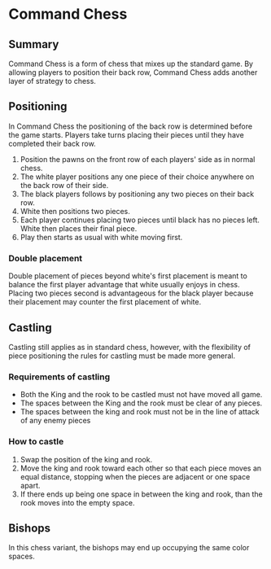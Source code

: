 # Command Chess

## Summary

Command Chess is a form of chess that mixes up the standard game. By allowing players to position their back row, Command Chess adds another layer of strategy to chess.

## Positioning

In Command Chess the positioning of the back row is determined before the game starts. Players take turns placing their pieces until they have completed their back row.

1. Position the pawns on the front row of each players' side as in normal chess. 
2. The white player positions any one piece of their choice anywhere on the back row of their side.
3. The black players follows by positioning any two pieces on their back row.
4. White then positions two pieces.
5. Each player continues placing two pieces until black has no pieces left. White then places their final piece.
6. Play then starts as usual with white moving first.

### Double placement

Double placement of pieces beyond white's first placement is meant to balance the first player advantage that white usually enjoys in chess. Placing two pieces second is advantageous for the black player because their placement may counter the first placement of white.

## Castling

Castling still applies as in standard chess, however, with the flexibility of piece positioning the rules for castling must be made more general.

### Requirements of castling

- Both the King and the rook to be castled must not have moved all game.
- The spaces between the King and the rook must be clear of any pieces.
- The spaces between the king and rook must not be in the line of attack of any enemy pieces

### How to castle

1. Swap the position of the king and rook.
2. Move the king and rook toward each other so that each piece moves an equal distance, stopping when the pieces are adjacent or one space apart.
3. If there ends up being one space in between the king and rook, than the rook moves into the empty space.

## Bishops

In this chess variant, the bishops may end up occupying the same color spaces.


